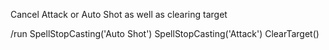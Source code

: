 Cancel Attack or Auto Shot as well as clearing target

/run SpellStopCasting('Auto Shot') SpellStopCasting('Attack') ClearTarget()